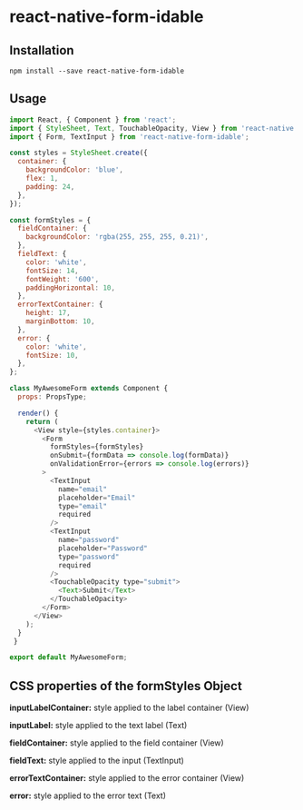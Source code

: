 # react-native-form-idable

## Installation

```
npm install --save react-native-form-idable
```

## Usage

```javascript
import React, { Component } from 'react';
import { StyleSheet, Text, TouchableOpacity, View } from 'react-native';
import { Form, TextInput } from 'react-native-form-idable';

const styles = StyleSheet.create({
  container: {
    backgroundColor: 'blue',
    flex: 1,
    padding: 24,
  },
});

const formStyles = {
  fieldContainer: {
    backgroundColor: 'rgba(255, 255, 255, 0.21)',
  },
  fieldText: {
    color: 'white',
    fontSize: 14,
    fontWeight: '600',
    paddingHorizontal: 10,
  },
  errorTextContainer: {
    height: 17,
    marginBottom: 10,
  },
  error: {
    color: 'white',
    fontSize: 10,
  },
};

class MyAwesomeForm extends Component {
  props: PropsType;

  render() {
    return (
      <View style={styles.container}>
        <Form
          formStyles={formStyles}
          onSubmit={formData => console.log(formData)}
          onValidationError={errors => console.log(errors)}
        >
          <TextInput
            name="email"
            placeholder="Email"
            type="email"
            required
          />
          <TextInput
            name="password"
            placeholder="Password"
            type="password"
            required
          />
          <TouchableOpacity type="submit">
            <Text>Submit</Text>
          </TouchableOpacity>
        </Form>
      </View>
    );
  }
 }

export default MyAwesomeForm;
```

## CSS properties of the formStyles Object

**inputLabelContainer:** style applied to the label container (View)

**inputLabel:** style applied to the text label (Text)

**fieldContainer:** style applied to the field container (View)

**fieldText:** style applied to the input (TextInput)

**errorTextContainer:** style applied to the error container (View)

**error:** style applied to the error text (Text)